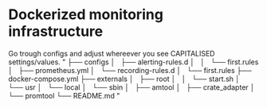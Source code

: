 # Dockerized monitoring infrastructure 
Go trough configs and adjust whereever you see CAPITALISED settings/values.
"
├── configs
│   ├── alerting-rules.d
│   │   └── first.rules
│   ├── prometheus.yml
│   └── recording-rules.d
│       └── first.rules
├── docker-compose.yml
├── externals
│   ├── root
│   │   └── start.sh
│   └── usr
│       └── local
│           └── sbin
│               ├── amtool
│               ├── crate_adapter
│               └── promtool
└── README.md
"

